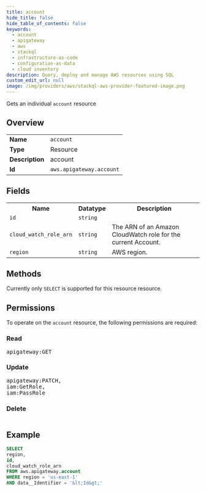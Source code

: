 ```yaml
---
title: account
hide_title: false
hide_table_of_contents: false
keywords:
  - account
  - apigateway
  - aws
  - stackql
  - infrastructure-as-code
  - configuration-as-data
  - cloud inventory
description: Query, deploy and manage AWS resources using SQL
custom_edit_url: null
image: /img/providers/aws/stackql-aws-provider-featured-image.png
---
```

Gets an individual <code>account</code> resource

## Overview
<table><tbody>
<tr><td><b>Name</b></td><td><code>account</code></td></tr>
<tr><td><b>Type</b></td><td>Resource</td></tr>
<tr><td><b>Description</b></td><td>account</td></tr>
<tr><td><b>Id</b></td><td><code>aws.apigateway.account</code></td></tr>
</tbody></table>

## Fields
<table><tbody>
<tr><th>Name</th><th>Datatype</th><th>Description</th></tr>
<tr><td><code>id</code></td><td><code>string</code></td><td></td></tr>
<tr><td><code>cloud_watch_role_arn</code></td><td><code>string</code></td><td>The ARN of an Amazon CloudWatch role for the current Account.</td></tr>
<tr><td><code>region</code></td><td><code>string</code></td><td>AWS region.</td></tr>

</tbody></table>

## Methods
Currently only <code>SELECT</code> is supported for this resource resource.

## Permissions

To operate on the <code>account</code> resource, the following permissions are required:

### Read
<pre>
apigateway:GET</pre>

### Update
<pre>
apigateway:PATCH,
iam:GetRole,
iam:PassRole</pre>

### Delete
<pre>
</pre>


## Example
```sql
SELECT
region,
id,
cloud_watch_role_arn
FROM aws.apigateway.account
WHERE region = 'us-east-1'
AND data__Identifier = '&lt;Id&gt;'
```
